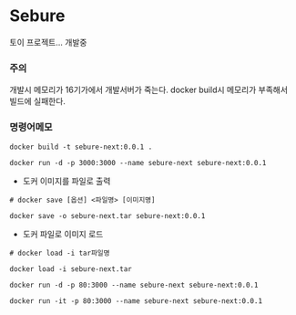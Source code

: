 # Sebure

토이 프로젝트... 개발중

### 주의

개발시 메모리가 16기가에서 개발서버가 죽는다.
docker build시 메모리가 부족해서 빌드에 실패한다.

### 명령어메모

```
docker build -t sebure-next:0.0.1 .

docker run -d -p 3000:3000 --name sebure-next sebure-next:0.0.1
```

- 도커 이미지를 파일로 출력

```docker
# docker save [옵션] <파일명> [이미지명]

docker save -o sebure-next.tar sebure-next:0.0.1
```

- 도커 파일로 이미지 로드

```docker
# docker load -i tar파일명

docker load -i sebure-next.tar
```


```
docker run -d -p 80:3000 --name sebure-next sebure-next:0.0.1

docker run -it -p 80:3000 --name sebure-next sebure-next:0.0.1
```